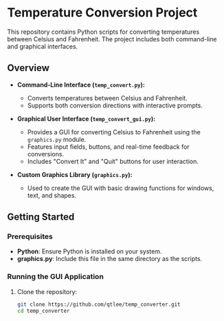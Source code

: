 # Temperature Conversion Project

This repository contains Python scripts for converting temperatures between Celsius and Fahrenheit. The project includes both command-line and graphical interfaces.

## Overview

- **Command-Line Interface (`temp_convert.py`):**
  - Converts temperatures between Celsius and Fahrenheit.
  - Supports both conversion directions with interactive prompts.

- **Graphical User Interface (`temp_convert_gui.py`):**
  - Provides a GUI for converting Celsius to Fahrenheit using the `graphics.py` module.
  - Features input fields, buttons, and real-time feedback for conversions.
  - Includes "Convert It" and "Quit" buttons for user interaction.

- **Custom Graphics Library (`graphics.py`):**
  - Used to create the GUI with basic drawing functions for windows, text, and shapes.

## Getting Started

### Prerequisites

- **Python**: Ensure Python is installed on your system.
- **graphics.py**: Include this file in the same directory as the scripts.

### Running the GUI Application

1. Clone the repository:

   ```bash
   git clone https://github.com/qtlee/temp_converter.git
   cd temp_converter
   
